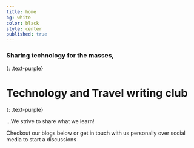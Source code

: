 ```yaml
---
title: home
bg: white
color: black
style: center
published: true
---
```


### Sharing technology for the masses,  
{: .text-purple}

<span class="fa-stack subtlecircle" style="font-size:100px; background:rgba(255,166,0,0.1)">
  <i class="fa fa-circle fa-stack-2x text-white"></i>
  <i class="fa fa-bicycle fa-stack-1x text-orange"></i>
</span>

# Technology and Travel writing club
{: .text-purple}


…We strive to share what we learn!

Checkout our blogs below or get in touch with us personally over social media to start a discussions

